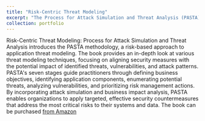 ```yaml
---
title: "Risk-Centric Threat Modeling"
excerpt: "The Process for Attack Simulation and Threat Analysis (PASTA) is a risk-centric threat modeling methodology designed to align security efforts with business objectives and the potential impact of threats. Unlike traditional methods, PASTA emphasizes simulating realistic attack scenarios and assessing risks in a structured, iterative process."
collection: portfolio
---
```


Risk-Centric Threat Modeling: Process for Attack Simulation and Threat Analysis introduces the PASTA methodology, a risk-based approach to application threat modeling. The book provides an in-depth look at various threat modeling techniques, focusing on aligning security measures with the potential impact of identified threats, vulnerabilities, and attack patterns. PASTA's seven stages guide practitioners through defining business objectives, identifying application components, enumerating potential threats, analyzing vulnerabilities, and prioritizing risk management actions. By incorporating attack simulation and business impact analysis, PASTA enables organizations to apply targeted, effective security countermeasures that address the most critical risks to their systems and data. The book can be purchased [from Amazon](https://www.amazon.com/Risk-Centric-Threat-Modeling-Simulation/dp/0470500964) 

